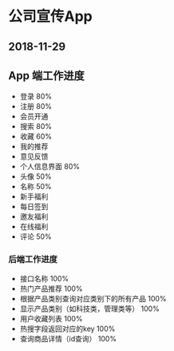 # 公司宣传App

## 2018-11-29

## App 端工作进度

* 登录 80%
* 注册 80%
* 会员开通
* 搜索 80%
* 收藏 60%
* 我的推荐
* 意见反馈
* 个人信息界面 80%
* 头像 50%
* 名称 50%
* 新手福利
* 每日签到
* 邀友福利
* 在线福利
* 评论 50%

### 后端工作进度

* 接口名称 100%
* 热门产品推荐  100%
* 根据产品类别查询对应类别下的所有产品 100%
* 显示产品类别（如科技类，管理类等） 100%
* 用户收藏列表  100%
* 热搜字段返回对应的key 100%
* 查询商品详情（id查询） 100%
